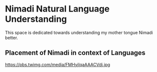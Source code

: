 # Nimadi Natural Language Understanding
This space is dedicated towards understanding my mother tongue Nimadi better.

## Placement of Nimadi in context of Languages

https://pbs.twimg.com/media/FMHyjlqaAAACVdj.jpg
